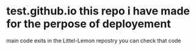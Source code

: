 # test.github.io this repo i have made for the perpose of deployement
main code exits in the Littel-Lemon repostry you can check that code
